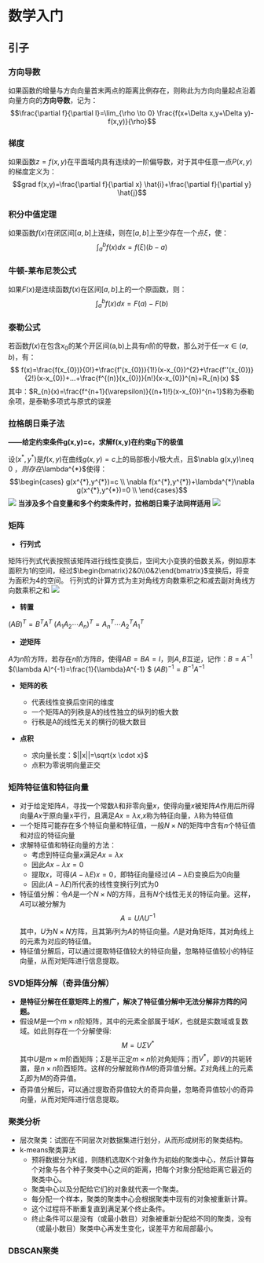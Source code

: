 # 数学入门

## 引子

### 方向导数

如果函数的增量与方向向量首末两点的距离比例存在，则称此为方向向量起点沿着向量方向的**方向导数**，记为：$$\frac{\partial f}{\partial l}=\lim_{\rho \to 0} \frac{f(x+\Delta x,y+\Delta y)-f(x,y)}{\rho}$$

### 梯度

如果函数$z=f(x,y)$在平面域内具有连续的一阶偏导数，对于其中任意一点$P(x,y)$的梯度定义为：$$grad f(x,y)=\frac{\partial f}{\partial x} \hat{i}+\frac{\partial f}{\partial y} \hat{j}$$

### 积分中值定理

如果函数$f(x)$在闭区间$[a,b]$上连续，则在$[a,b]$上至少存在一个点$\xi$，使：$$\int_{a}^{b}f(x)dx=f(\xi)(b-a)$$

### 牛顿-莱布尼茨公式

如果$F(x)$是连续函数$f(x)$在区间$[a,b]$上的一个原函数，则：$$\int_{a}^{b}f(x)dx=F(a)-F(b)$$

### 泰勒公式

若函数$f(x)$在包含$x_{0}$的某个开区间(a,b)上具有$n$阶的导数，那么对于任一$x \in (a,b)$，有：
$$
f(x)=\frac{f(x_{0})}{0!}+\frac{f'(x_{0})}{1!}(x-x_{0})^{2}+\frac{f''(x_{0})}{2!}(x-x_{0})+...+\frac{f^{(n)}(x_{0})}{n!}(x-x_{0})^{n}+R_{n}(x)
$$
其中：$R_{n}(x)=\frac{f^{n+1}(\varepsilon)}{(n+1)!}(x-x_{0})^{n+1}$称为泰勒余项，是泰勒多项式与原式的误差

### 拉格朗日乘子法

**——给定约束条件g(x,y)=c，求解f(x,y)在约束g下的极值**

设$(x^{*},y^{*})$是$f(x,y)$在曲线$g(x,y)=c$上的局部极小/极大点，且$\nabla g(x,y)\neq 0 $，则存在$\lambda^{*}$使得：
$$\begin{cases} 
g(x^{*},y^{*})=c \\
\nabla f(x^{*},y^{*})+\lambda^{*}\nabla g(x^{*},y^{*})=0 \\
\end{cases}$$
![](https://picgo2355sven.oss-cn-shenzhen.aliyuncs.com/planning_pic/拉格朗日乘子法应用.png)
**当涉及多个自变量和多个约束条件时，拉格朗日乘子法同样适用**
![](https://picgo2355sven.oss-cn-shenzhen.aliyuncs.com/planning_pic/多变量与多条件下的拉格朗日乘子法应用.jpg)

### 矩阵

- **行列式**
  
矩阵行列式代表按照该矩阵进行线性变换后，空间大小变换的倍数关系，例如原本面积为1的空间，经过$\begin{bmatrix}2&0\\0&2\end{bmatrix}$变换后，将变为面积为4的空间。
行列式的计算方式为主对角线方向数乘积之和减去副对角线方向数乘积之和
![](https://picgo2355sven.oss-cn-shenzhen.aliyuncs.com/planning_pic/行列式计算公式.jpg)

- **转置**

$(AB)^{T}=B^{T}A^{T}$
$(A_{1}A_{2} \cdots A_{n})^{T}=A_{n}^{T} \cdots A_{2}^{T}A_{1}^{T}$

- **逆矩阵**

$A$为$n$阶方阵，若存在$n$阶方阵$B$，使得$AB=BA=I$，则$A,B$互逆，记作：$B=A^{-1}$
$(\lambda A)^{-1}=\frac{1}{\lambda}A^{-1} $
$(AB)^{-1}=B^{-1}A^{-1}$

- **矩阵的秩**
  - 代表线性变换后空间的维度
  - 一个矩阵A的列秩是A的线性独立的纵列的极大数
  - 行秩是A的线性无关的横行的极大数目


- **点积**
  - 求向量长度：$||x||=\sqrt{x \cdot x}$ 
  - 点积为零说明向量正交


### 矩阵特征值和特征向量
- 对于给定矩阵$A$，寻找一个常数$\lambda$和非零向量$x$，使得向量$x$被矩阵$A$作用后所得向量$Ax$于原向量x平行，且满足$Ax=\lambda x$,$x$称为特征向量，$\lambda$称为特征值
- 一个矩阵可能存在多个特征向量和特征值，一般$N×N$的矩阵中含有$n$个特征值和对应的特征向量
- 求解特征值和特征向量的方法：
  - 考虑到特征向量$x$满足$Ax=\lambda x$
  - 因此$Ax-\lambda x=0$
  - 提取$x$，可得$(A-\lambda E)x=0$，即特征向量经过$(A-\lambda E)$变换后为0向量
  - 因此$(A-\lambda E)$所代表的线性变换行列式为0
- 特征值分解：令$A$是一个$N×N$的方阵，且有$N$个线性无关的特征向量。这样，$A$可以被分解为$$A=U \Lambda U^{-1}$$ 其中，$U$为$N×N$方阵，且其第$i$列为$A$的特征向量。$\Lambda$是对角矩阵，其对角线上的元素为对应的特征值。
- 特征值分解后，可以通过提取特征值较大的特征向量，忽略特征值较小的特征向量，从而对矩阵进行信息提取。


### SVD矩阵分解（奇异值分解）
- **是特征分解在任意矩阵上的推广，解决了特征值分解中无法分解非方阵的问题。**
- 假设$M$是一个$m×n$阶矩阵，其中的元素全部属于域$K$，也就是实数域或复数域。如此则存在一个分解使得:
    $$
    M=U\Sigma V^{*}
    $$
    其中$U$是$m×m$阶酉矩阵；$\Sigma$是半正定$m×n$阶对角矩阵；而$V^{*}$，即$V$的共轭转置，是$n×n$阶酉矩阵。这样的分解就称作$M$的奇异值分解。$\Sigma$对角线上的元素$\Sigma_{i}$即为M的奇异值。
- 奇异值分解后，可以通过提取奇异值较大的奇异向量，忽略奇异值较小的奇异向量，从而对矩阵进行信息提取。


### 聚类分析
- 层次聚类：试图在不同层次对数据集进行划分，从而形成树形的聚类结构。
- k-means聚类算法
  - 预将数据分为K组，则随机选取K个对象作为初始的聚类中心，然后计算每个对象与各个种子聚类中心之间的距离，把每个对象分配给距离它最近的聚类中心。
  - 聚类中心以及分配给它们的对象就代表一个聚类。
  - 每分配一个样本，聚类的聚类中心会根据聚类中现有的对象被重新计算。
  - 这个过程将不断重复直到满足某个终止条件。
  - 终止条件可以是没有（或最小数目）对象被重新分配给不同的聚类，没有（或最小数目）聚类中心再发生变化，误差平方和局部最小。

### DBSCAN聚类